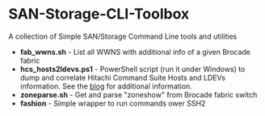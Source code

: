 # SAN-Storage-CLI-Toolbox
A collection of Simple SAN/Storage Command Line tools and utilities

* **fab_wwns.sh** - List all WWNS with additional info of a given Brocade fabric
* **hcs_hosts2ldevs.ps1** - PowerShell script (run it under Windows) to dump and correlate Hitachi Command Suite Hosts and LDEVs information. See the [blog](https://mezzantrop.wordpress.com/2016/11/30/fetching-data-from-hitachi-command-suite-with-hicommandcli-and-powershell/) for additional information.
* **zoneparse.sh** - Get and parse "zoneshow" from Brocade fabric switch
* **fashion** - Simple wrapper to run commands ower SSH2
